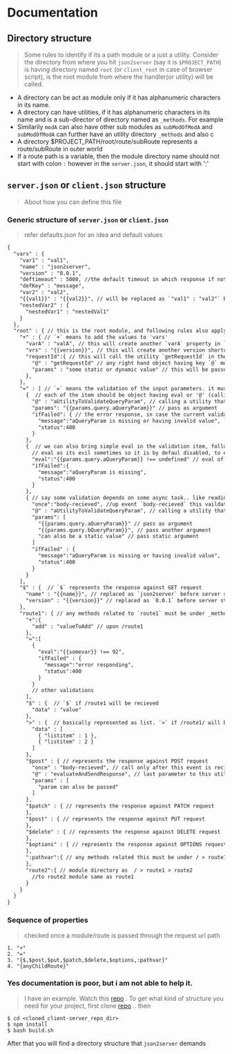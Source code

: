 # Documentation

## Directory structure
> Some rules to identify if its a path module or a just a utility. Consider the directory from where you hit `json2server` (say it is `$PROJECT_PATH`) is having directory named `root` (or `client_root` in case of browser script), is the root module from where the handler(or utility) will be called.

* A directory can be act as module only if it has alphanumeric characters in its name.
* A directory can have utilities, if it has alphanumeric characters in its name and is a sub-director of directory named as `_methods`. For example
* Similarily `modA` can also have other sub modules as `subModOfModA` and `subModOfModA` can further have an utility directory `_methods` and also c
* A directory $PROJECT_PATH/root/route/subRoute represents a route/subRoute in outer world
* If a route path is a variable, then the module directory name should not start with colon `:` however in the `server.json`, it should start with ':'

## `server.json` or `client.json` structure
> About how you can define this file

### Generic structure of `server.json` or `client.json`
> refer defaults.json for an idea and default values
```txt
{
  "vars" : {
    "var1" : "val1",
    "name" : "json2server",
    "version" : "0.0.1",
    "deftimeout" : 5000, //the default timeout in which response if not sent, will be sent and request will be closed
    "defKey" : "message",
    "var2" : "val2",
    "{{val1}}" : "{{val2}}", // will be replaced as `"val1" : "val2"` before server start
    "nestedVar2" : {
      "nestedVar1" : "nestedVal1"
    }
  },
  "root" : { // this is the root module, and following rules also apply to modules or submodules. whenever the route is matched its variables from
    "+" : { // `+` means to add the values to 'vars'
      "varA" : "valA", // this will create another `varA` property in `vars` with value `valA`
      "vrs" : "{{version}}", // this will create another version shortcut `vrs` property in `vars` with value `0.0.1` as per the vars defined abov
      "requestId":{ // this will call the utility `getRequestId` in the current module.. and whatever is return value will be the value of `requestI
        "@" : "getRequestId" // any right hand object having key `@` means to call a utility with some name defined with its value,
        "params" : "some static or dynamic value" // this will be passed as parameter to utility `getRequestId`
      },
    },
    "=" : [ // `=` means the validation of the input parameters. it must be an array
      {  // each of the item should be object having eval or '@' (calling utility) value
        "@" : "aUtilityToValidateQueryParam", // calling a utility that must return true in order to go ahead, otherwise the failed message linked (
        "params": "{{params.query.aQueryParam}}" // pass as argument
        "ifFailed": { // the error response, in case the current validation fails
          "message":"aQueryParam is missing or having invalid value",
          "status":400
        }
      },
      {  // we can also bring simple eval in the validation item, follows
        // eval as its evil sometimes so it is by defaul disabled, to enable either do from j2s.json file or pass argument --evalenable=true
        "eval":"{{params.query.aQueryParam}} !== undefined" // eval of which will validate if aQueryParam is available in query or not. If undefined
        "ifFailed":{
          "message":"aQueryParam is missing",
          "status":400
        }
      },
      { // say some validation depends on some async task.. like reading the body. Means body parameters will only be available after parsing the bo
        "once":"body-recieved", //up event `body-recieved` this vaildation will be done
        "@" : "aUtilityToValidateQueryParam", // calling a utility that must return true in order to go ahead, otherwise the failed message linked (
        "params": [
          "{{params.query.aQueryParam}}" // pass as argument
          "{{params.query.bQueryParam}}", // pass another argument
          "can also be a static value" // pass static argument
        ]
        "ifFailed" : {
          "message":"aQueryParam is missing or having invalid value",
          "status":400
        }
      }
    ],
    "$" : {  // `$` represents the response against GET request
      "name" : "{{name}}", // replaced as `json2server` before server start
      "version" : "{{version}}" // replaced as `0.0.1` before server start
    },
    "route1": { // any methods related to `route1` must be under _methods directory of route1 directory of root(main) directory.
      "+":{
        "add" : "valueToAdd" // upon /route1
      },
      "=":[
        {
          "eval":"{{somevar}} !== 92",
          "ifFailed" : {
            "message":"error responding",
            "status":400
          }
        }
        // other validations
      ],
      "$" : {  // `$` if /route1 will be recieved
        "data" : "value"
      },
      ">" : {  // basically represented as list. `>` if /route1/ will be recieved
        "data" : [
          { "listitem" : 1 },
          { "listitem" : 2 }
        ]
      },
      "$post" : { // represents the response against POST request
        "once" : "body-recieved", // call only after this event is recieved from `req`
        "@" : "evaluateAndSendResponse", // last parameter to this utility is always a callback calling which will respond to client rightaway with
        "params" : [
          "param can also be passed"
        ]
      },
      "$patch" : { // represents the response against PATCH request
      },
      "$post" : { // represents the response against PUT request
      },
      "$delete" : { // represents the response against DELETE request
      },
      "$options" : { // represents the response against OPTIONS request
      },
      ":pathvar":{ // any methods related this must be under / > route1 > pathvar > _methods
      },
      "route2":{ // module directory as  / > route1 > route2
        //to route2 module same as route1
      }
    }
  }
}
```
### Sequence of properties
> checked once a module/route is passed through the request url path
```
1. "+"
2. "="
3. "{$,$post,$put,$patch,$delete,$options,:pathvar}"
4. "{anyChildRoute}"
```

### Yes documentation is poor, but i am not able to help it.
> I have an example. Watch this [repo](https://github.com/codeofnode/client-server) . To get what kind of structure you need for your project, first clone [repo](https://github.com/codeofnode/client-server) .. then
```
$ cd <cloned_client-server_repo_dir>
$ npm install
$ bash build.sh
```
After that you will find a directory structure that `json2server` demands

